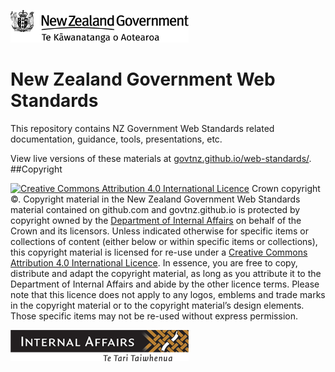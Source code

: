 [![New Zealand Government — Te Kāwanatanga o Aotearoa](common/img/nz-govt-logo.png)](https://www.govt.nz/)
# New Zealand Government Web Standards

This repository contains NZ Government Web Standards related documentation, guidance, tools, presentations, etc.

View live versions of these materials at [govtnz.github.io/web-standards/](http://govtnz.github.io/web-standards/).
##Copyright
<p><a href="http://creativecommons.org/licenses/by/4.0/" rel="license"><img alt="Creative Commons Attribution 4.0 International Licence" src="https://i.creativecommons.org/l/by/4.0/88x31.png"></a> Crown copyright ©. Copyright material in the <span property="http://purl.org/dc/terms/title">New Zealand Government Web Standards material contained on github.com and govtnz.github.io</span> is protected by copyright owned by the <a href="http://www.dia.govt.nz" vocab="http://creativecommons.org/ns#" property="attributionURL"><span property="attributionName">Department of Internal Affairs</span></a> on behalf of the Crown and its licensors. Unless indicated otherwise for specific items or collections of content (either below or within specific items or collections), this copyright material is licensed for re-use under a <a rel="license" href="http://creativecommons.org/licenses/by/4.0/">Creative Commons Attribution 4.0 International Licence</a>. In essence, you are free to copy, distribute and adapt the copyright material, as long as you attribute it to the Department of Internal Affairs and abide by the other licence terms. Please note that this licence does not apply to any logos, emblems and trade marks in the copyright material or to the copyright material’s design elements. Those specific items may not be re-used without express permission.</p>

[![Department of Internal Affairs — Te Tari Taiwhenua](common/img/dia-logo.png)](https://www.dia.govt.nz/)
